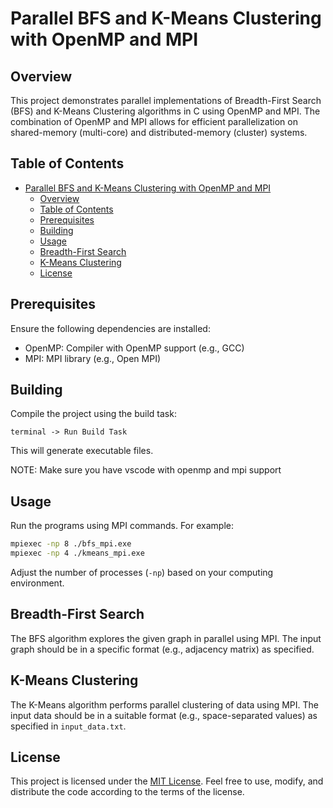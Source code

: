 # Parallel BFS and K-Means Clustering with OpenMP and MPI

## Overview

This project demonstrates parallel implementations of Breadth-First Search (BFS) and K-Means Clustering algorithms in C using OpenMP and MPI. The combination of OpenMP and MPI allows for efficient parallelization on shared-memory (multi-core) and distributed-memory (cluster) systems.

## Table of Contents

- [Parallel BFS and K-Means Clustering with OpenMP and MPI](#parallel-bfs-and-k-means-clustering-with-openmp-and-mpi)
  - [Overview](#overview)
  - [Table of Contents](#table-of-contents)
  - [Prerequisites](#prerequisites)
  - [Building](#building)
  - [Usage](#usage)
  - [Breadth-First Search](#breadth-first-search)
  - [K-Means Clustering](#k-means-clustering)
  - [License](#license)

## Prerequisites

Ensure the following dependencies are installed:

- OpenMP: Compiler with OpenMP support (e.g., GCC)
- MPI: MPI library (e.g., Open MPI)

## Building

Compile the project using the build task:

```
terminal -> Run Build Task
```

This will generate executable files.

NOTE: Make sure you have vscode with openmp and mpi support

## Usage

Run the programs using MPI commands. For example:

```bash
mpiexec -np 8 ./bfs_mpi.exe
mpiexec -np 4 ./kmeans_mpi.exe
```

Adjust the number of processes (`-np`) based on your computing environment.

## Breadth-First Search

The BFS algorithm explores the given graph in parallel using MPI. The input graph should be in a specific format (e.g., adjacency matrix) as specified.


## K-Means Clustering

The K-Means algorithm performs parallel clustering of data using MPI. The input data should be in a suitable format (e.g., space-separated values) as specified in `input_data.txt`.


## License

This project is licensed under the [MIT License](LICENSE). Feel free to use, modify, and distribute the code according to the terms of the license.

